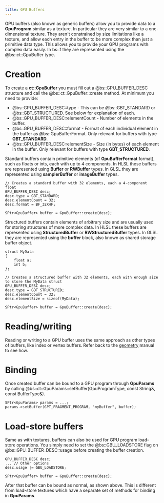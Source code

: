 ```yaml
---
title: GPU Buffers
---
```


GPU buffers (also known as generic buffers) allow you to provide data to a **GpuProgram** similar as a texture. In particular they are very similar to a one-dimensional texture. They aren't constrained by size limitations like a texture, and allow each entry in the buffer to be more complex than just a primitive data type. This allows you to provide your GPU programs with complex data easily. In bs::f they are represented using the @bs::ct::GpuBuffer type. 

# Creation
To create a **ct::GpuBuffer** you must fill out a @bs::GPU_BUFFER_DESC structure and call the @bs::ct::GpuBuffer::create method. At minimum you need to provide:
 - @bs::GPU_BUFFER_DESC::type - This can be @bs::GBT_STANDARD or @bs::GBT_STRUCTURED. See below for explanation of each.
 - @bs::GPU_BUFFER_DESC::elementCount - Number of elements in the buffer.
 - @bs::GPU_BUFFER_DESC::format - Format of each individual element in the buffer as @bs::GpuBufferFormat. Only relevant for buffers with type **GBT_STANDARD**.
 - @bs::GPU_BUFFER_DESC::elementSize - Size (in bytes) of each element in the buffer. Only relevant for buffers with type **GBT_STRUCTURED**.
 
Standard buffers contain primitive elements (of **GpuBufferFormat** format), such as floats or ints, each with up to 4 components. In HLSL these buffers are represented using **Buffer** or **RWBuffer** types. In GLSL they are represented using **samplerBuffer** or **imageBuffer** types.
 
~~~~~~~~~~~~~{.cpp}
// Creates a standard buffer with 32 elements, each a 4-component float
GPU_BUFFER_DESC desc;
desc.type = GBT_STANDARD;
desc.elementCount = 32;
desc.format = BF_32X4F;

SPtr<GpuBuffer> buffer = GpuBuffer::create(desc);
~~~~~~~~~~~~~

Structured buffers contain elements of arbitrary size and are usually used for storing structures of more complex data. In HLSL these buffers are represented using **StructuredBuffer** or **RWStructuredBuffer** types. In GLSL they are represented using the **buffer** block, also known as shared storage buffer object.
 
~~~~~~~~~~~~~{.cpp}
struct MyData
{
	float a;
	int b;
};

// Creates a structured buffer with 32 elements, each with enough size to store the MyData struct
GPU_BUFFER_DESC desc;
desc.type = GBT_STRUCTURED;
desc.elementCount = 32;
desc.elementSize = sizeof(MyData);

SPtr<GpuBuffer> buffer = GpuBuffer::create(desc);
~~~~~~~~~~~~~ 

# Reading/writing
Reading or writing to a GPU buffer uses the same approach as other types of buffers, like index or vertex buffers. Refer back to the [geometry](geometry) manual to see how.

# Binding
Once created buffer can be bound to a GPU program through **GpuParams** by calling @bs::ct::GpuParams::setBuffer(GpuProgramType, const String&, const BufferType&).

~~~~~~~~~~~~~{.cpp}
SPtr<GpuParams> params = ...;
params->setBuffer(GPT_FRAGMENT_PROGRAM, "myBuffer", buffer);
~~~~~~~~~~~~~ 

# Load-store buffers
Same as with textures, buffers can also be used for GPU program load-store operations. You simply need to set the @bs::GBU_LOADSTORE flag on @bs::GPU_BUFFER_DESC::usage before creating the buffer creation.

~~~~~~~~~~~~~{.cpp}
GPU_BUFFER_DESC desc;
... // Other options
desc.usage |= GBU_LOADSTORE;

SPtr<GpuBuffer> buffer = GpuBuffer::create(desc);
~~~~~~~~~~~~~ 

After that buffer can be bound as normal, as shown above. This is different from load-store textures which have a separate set of methods for binding in **GpuParams**.
